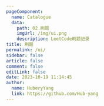 ```yaml
---
pageComponent:
  name: Catalogue
  data:
    path: 02.刷题
    imgUrl: /img/ui.png
    description: LeetCode刷题记录
title: 刷题
permalink: /ui/
sidebar: false
article: false
comment: false
editLink: false
date: 2023-10-19 11:14:45
author:
  name: HuberyYang
  link: https://github.com/Hub-yang
---
```

